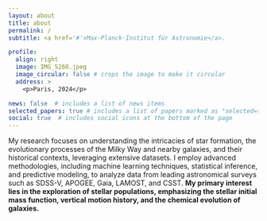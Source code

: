 ```yaml
---
layout: about
title: about
permalink: /
subtitle: <a href='#'>Max-Planck-Institut für Astronomie</a>.

profile:
  align: right
  image: IMG_5260.jpeg
  image_circular: false # crops the image to make it circular
  address: >
    <p>Paris, 2024</p>

news: false  # includes a list of news items
selected_papers: true # includes a list of papers marked as "selected={true}"
social: true  # includes social icons at the bottom of the page
---
```

My research focuses on understanding the intricacies of star formation, the evolutionary processes of the Milky Way and nearby galaxies, and their historical contexts, leveraging extensive datasets. I employ advanced methodologies, including machine learning techniques, statistical inference, and predictive modeling, to analyze data from leading astronomical surveys such as SDSS-V, APOGEE, Gaia, LAMOST, and CSST. **My primary interest lies in the exploration of stellar populations, emphasizing the stellar initial mass function, vertical motion history, and the chemical evolution of galaxies.**
